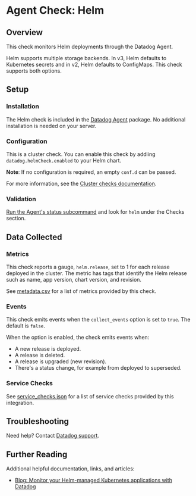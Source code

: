 # Agent Check: Helm

## Overview

This check monitors Helm deployments through the Datadog Agent.

Helm supports multiple storage backends. In v3, Helm defaults to Kubernetes secrets and in v2, Helm defaults to ConfigMaps. This check supports both options.

## Setup

### Installation

The Helm check is included in the [Datadog Agent][1] package.
No additional installation is needed on your server.

### Configuration

This is a cluster check. You can enable this check by addiing `datadog.helmCheck.enabled` to your Helm chart.

**Note**: If no configuration is required, an empty `conf.d` can be passed.

For more information, see the [Cluster checks documentation][2].

### Validation

[Run the Agent's status subcommand][3] and look for `helm` under the Checks section.

## Data Collected

### Metrics

This check reports a gauge, `helm.release`, set to 1 for each release deployed
in the cluster. The metric has tags that identify the Helm release such as name, app
version, chart version, and revision.

See [metadata.csv][4] for a list of metrics provided by this check.

### Events

This check emits events when the `collect_events` option is set to `true`. The default is `false`.

When the option is enabled, the check emits events when:
- A new release is deployed.
- A release is deleted.
- A release is upgraded (new revision).
- There's a status change, for example from deployed to superseded.

### Service Checks

See [service_checks.json][5] for a list of service checks provided by this integration.

## Troubleshooting

Need help? Contact [Datadog support][6].

## Further Reading

Additional helpful documentation, links, and articles:

- [Blog: Monitor your Helm-managed Kubernetes applications with Datadog][7]


[1]: https://docs.datadoghq.com/agent/kubernetes/integrations/
[2]: https://docs.datadoghq.com/agent/cluster_agent/clusterchecks/
[3]: https://docs.datadoghq.com/agent/guide/agent-commands/#agent-status-and-information
[4]: https://github.com/DataDog/integrations-core/blob/master/helm/metadata.csv
[5]: https://github.com/DataDog/integrations-core/blob/master/helm/assets/service_checks.json
[6]: https://docs.datadoghq.com/help/
[7]: https://www.datadoghq.com/blog/monitor-helm-kubernetes-with-datadog/
